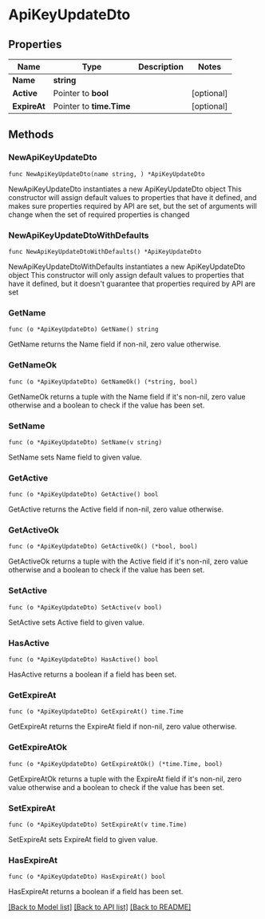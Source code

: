 # ApiKeyUpdateDto

## Properties

Name | Type | Description | Notes
------------ | ------------- | ------------- | -------------
**Name** | **string** |  | 
**Active** | Pointer to **bool** |  | [optional] 
**ExpireAt** | Pointer to **time.Time** |  | [optional] 

## Methods

### NewApiKeyUpdateDto

`func NewApiKeyUpdateDto(name string, ) *ApiKeyUpdateDto`

NewApiKeyUpdateDto instantiates a new ApiKeyUpdateDto object
This constructor will assign default values to properties that have it defined,
and makes sure properties required by API are set, but the set of arguments
will change when the set of required properties is changed

### NewApiKeyUpdateDtoWithDefaults

`func NewApiKeyUpdateDtoWithDefaults() *ApiKeyUpdateDto`

NewApiKeyUpdateDtoWithDefaults instantiates a new ApiKeyUpdateDto object
This constructor will only assign default values to properties that have it defined,
but it doesn't guarantee that properties required by API are set

### GetName

`func (o *ApiKeyUpdateDto) GetName() string`

GetName returns the Name field if non-nil, zero value otherwise.

### GetNameOk

`func (o *ApiKeyUpdateDto) GetNameOk() (*string, bool)`

GetNameOk returns a tuple with the Name field if it's non-nil, zero value otherwise
and a boolean to check if the value has been set.

### SetName

`func (o *ApiKeyUpdateDto) SetName(v string)`

SetName sets Name field to given value.


### GetActive

`func (o *ApiKeyUpdateDto) GetActive() bool`

GetActive returns the Active field if non-nil, zero value otherwise.

### GetActiveOk

`func (o *ApiKeyUpdateDto) GetActiveOk() (*bool, bool)`

GetActiveOk returns a tuple with the Active field if it's non-nil, zero value otherwise
and a boolean to check if the value has been set.

### SetActive

`func (o *ApiKeyUpdateDto) SetActive(v bool)`

SetActive sets Active field to given value.

### HasActive

`func (o *ApiKeyUpdateDto) HasActive() bool`

HasActive returns a boolean if a field has been set.

### GetExpireAt

`func (o *ApiKeyUpdateDto) GetExpireAt() time.Time`

GetExpireAt returns the ExpireAt field if non-nil, zero value otherwise.

### GetExpireAtOk

`func (o *ApiKeyUpdateDto) GetExpireAtOk() (*time.Time, bool)`

GetExpireAtOk returns a tuple with the ExpireAt field if it's non-nil, zero value otherwise
and a boolean to check if the value has been set.

### SetExpireAt

`func (o *ApiKeyUpdateDto) SetExpireAt(v time.Time)`

SetExpireAt sets ExpireAt field to given value.

### HasExpireAt

`func (o *ApiKeyUpdateDto) HasExpireAt() bool`

HasExpireAt returns a boolean if a field has been set.


[[Back to Model list]](../README.md#documentation-for-models) [[Back to API list]](../README.md#documentation-for-api-endpoints) [[Back to README]](../README.md)


